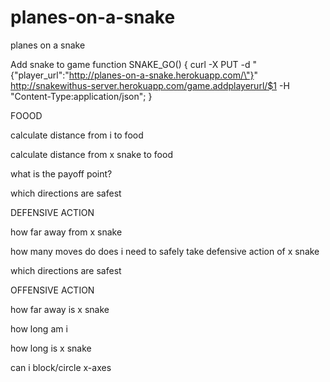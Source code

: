 planes-on-a-snake
=================

planes on a snake


Add snake to game
function SNAKE_GO() { curl -X PUT -d "{\"player_url\":\"http://planes-on-a-snake.herokuapp.com/\"}" http://snakewithus-server.herokuapp.com/game.addplayerurl/$1 -H "Content-Type:application/json"; }

FOOOD

calculate distance from i to food

calculate distance from x snake to food

what is the payoff point?

which directions are safest

DEFENSIVE ACTION

how far away from x snake

how many moves do does i need to safely take defensive action of x snake

which directions are safest

OFFENSIVE ACTION

how far away is x snake

how long am i

how long is x snake

can i block/circle x-axes

